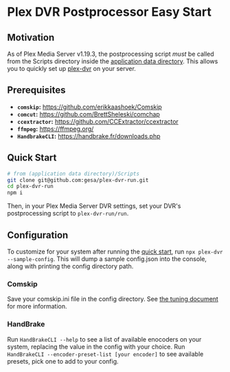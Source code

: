 # Plex DVR Postprocessor Easy Start

## Motivation

As of Plex Media Server v1.19.3, the postprocessing script _must_ be called from the Scripts directory inside the [application data directory](https://support.plex.tv/articles/202915258-where-is-the-plex-media-server-data-directory-located/). This allows you to quickly set up [plex-dvr](https://github.com/gesa/plex-dvr) on your server.

## Prerequisites

- **`comskip`:** https://github.com/erikkaashoek/Comskip
- **`comcut`:** https://github.com/BrettSheleski/comchap
- **`ccextractor`:** https://github.com/CCExtractor/ccextractor
- **`ffmpeg`:** https://ffmpeg.org/
- **`HandbrakeCLI`:** https://handbrake.fr/downloads.php

## Quick Start

```sh
# from (application data directory)/Scripts
git clone git@github.com:gesa/plex-dvr-run.git
cd plex-dvr-run
npm i
```

Then, in your Plex Media Server DVR settings, set your DVR's postprocessing script to `plex-dvr-run/run`.

## Configuration

To customize for your system after running the [quick start](#quick-start), run `npx plex-dvr --sample-config`. This will dump a sample config.json into the console, along with printing the config directory path.

### Comskip

Save your comskip.ini file in the config directory. See [the tuning document](http://www.kaashoek.com/files/tuning.htm) for more information.

### HandBrake

Run `HandBrakeCLI --help` to see a list of available enocoders on your system, replacing the value in the config with your choice. Run `HandBrakeCLI --encoder-preset-list [your encoder]` to see available presets, pick one to add to your config.

